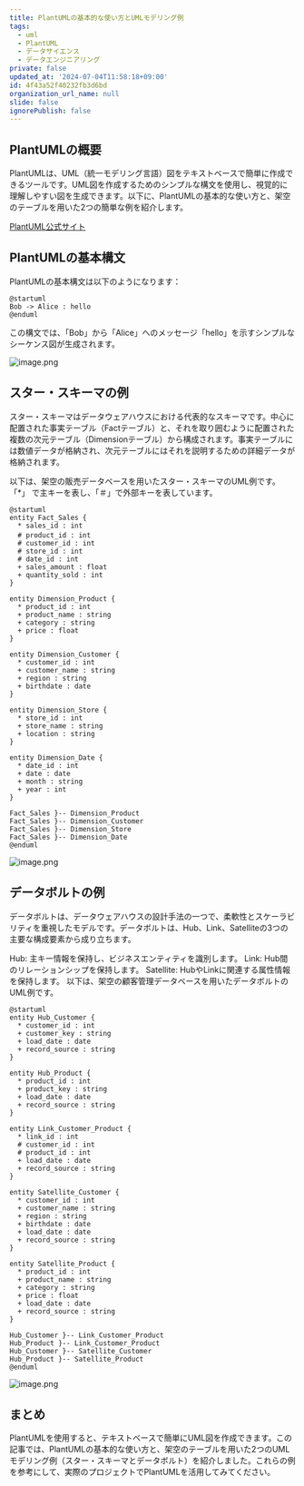 ```yaml
---
title: PlantUMLの基本的な使い方とUMLモデリング例
tags:
  - uml
  - PlantUML
  - データサイエンス
  - データエンジニアリング
private: false
updated_at: '2024-07-04T11:58:18+09:00'
id: 4f43a52f40232fb3d6bd
organization_url_name: null
slide: false
ignorePublish: false
---
```

## PlantUMLの概要

PlantUMLは、UML（統一モデリング言語）図をテキストベースで簡単に作成できるツールです。UML図を作成するためのシンプルな構文を使用し、視覚的に理解しやすい図を生成できます。以下に、PlantUMLの基本的な使い方と、架空のテーブルを用いた2つの簡単な例を紹介します。

[PlantUML公式サイト](https://www.plantuml.com/plantuml/uml/SyfFKj2rKt3CoKnELR1Io4ZDoSa70000)

## PlantUMLの基本構文

PlantUMLの基本構文は以下のようになります：

```plaintext
@startuml
Bob -> Alice : hello
@enduml
```

この構文では、「Bob」から「Alice」へのメッセージ「hello」を示すシンプルなシーケンス図が生成されます。

![image.png](https://qiita-image-store.s3.ap-northeast-1.amazonaws.com/0/3364428/84763779-9a2e-4072-7858-c56b7f3fca90.png)

## スター・スキーマの例
スター・スキーマはデータウェアハウスにおける代表的なスキーマです。中心に配置された事実テーブル（Factテーブル）と、それを取り囲むように配置された複数の次元テーブル（Dimensionテーブル）から構成されます。事実テーブルには数値データが格納され、次元テーブルにはそれを説明するための詳細データが格納されます。

以下は、架空の販売データベースを用いたスター・スキーマのUML例です。
「*」 で主キーを表し、「＃」で外部キーを表しています。
```plaintext
@startuml
entity Fact_Sales {
  * sales_id : int
  # product_id : int　
  # customer_id : int
  # store_id : int
  # date_id : int
  + sales_amount : float
  + quantity_sold : int
}

entity Dimension_Product {
  * product_id : int
  + product_name : string
  + category : string
  + price : float
}

entity Dimension_Customer {
  * customer_id : int
  + customer_name : string
  + region : string
  + birthdate : date
}

entity Dimension_Store {
  * store_id : int
  + store_name : string
  + location : string
}

entity Dimension_Date {
  * date_id : int
  + date : date
  + month : string
  + year : int
}

Fact_Sales }-- Dimension_Product
Fact_Sales }-- Dimension_Customer
Fact_Sales }-- Dimension_Store
Fact_Sales }-- Dimension_Date
@enduml
```
![image.png](https://qiita-image-store.s3.ap-northeast-1.amazonaws.com/0/3364428/d6c443bd-a993-cac8-4a38-21c580b851eb.png)

## データボルトの例
データボルトは、データウェアハウスの設計手法の一つで、柔軟性とスケーラビリティを重視したモデルです。データボルトは、Hub、Link、Satelliteの3つの主要な構成要素から成り立ちます。

Hub: 主キー情報を保持し、ビジネスエンティティを識別します。
Link: Hub間のリレーションシップを保持します。
Satellite: HubやLinkに関連する属性情報を保持します。
以下は、架空の顧客管理データベースを用いたデータボルトのUML例です。
```plaintext
@startuml
entity Hub_Customer {
  * customer_id : int
  + customer_key : string
  + load_date : date
  + record_source : string
}

entity Hub_Product {
  * product_id : int
  + product_key : string
  + load_date : date
  + record_source : string
}

entity Link_Customer_Product {
  * link_id : int
  # customer_id : int
  # product_id : int
  + load_date : date
  + record_source : string
}

entity Satellite_Customer {
  * customer_id : int
  + customer_name : string
  + region : string
  + birthdate : date
  + load_date : date
  + record_source : string
}

entity Satellite_Product {
  * product_id : int
  + product_name : string
  + category : string
  + price : float
  + load_date : date
  + record_source : string
}

Hub_Customer }-- Link_Customer_Product
Hub_Product }-- Link_Customer_Product
Hub_Customer }-- Satellite_Customer
Hub_Product }-- Satellite_Product
@enduml
```
![image.png](https://qiita-image-store.s3.ap-northeast-1.amazonaws.com/0/3364428/d2022af9-580d-473a-fae0-d606a6530464.png)

## まとめ

PlantUMLを使用すると、テキストベースで簡単にUML図を作成できます。この記事では、PlantUMLの基本的な使い方と、架空のテーブルを用いた2つのUMLモデリング例（スター・スキーマとデータボルト）を紹介しました。これらの例を参考にして、実際のプロジェクトでPlantUMLを活用してみてください。
